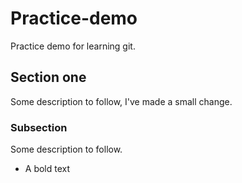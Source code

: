 # Practice-demo
Practice demo for learning git.

## Section one
Some description to follow, I've made a small change.

### Subsection 
Some description to follow.
* A bold text
